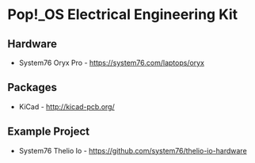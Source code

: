 # Pop!\_OS Electrical Engineering Kit

## Hardware

- System76 Oryx Pro - https://system76.com/laptops/oryx

## Packages

- KiCad - http://kicad-pcb.org/

## Example Project

- System76 Thelio Io - https://github.com/system76/thelio-io-hardware
